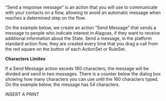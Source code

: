 “Send a response message” is an action that you will use to communicate with your contacts on a flow, allowing to avoid an automatic message when reaches a determined step on the flow.

On the example below, we create an action “Send Message” that sends a message to people who indicate interest in Alagoas, if they want to receive additional information about the State. Send a message, in the platform standard action flow, they are created every time that you drag a call from the red square on the button of each ActionSet or RuleSet.

**Characters Limites** 

If a Send Message action exceds 160 characters, the message will be divided and send in two messages. There is a counter below the dialog box showing how many characters you can use until the 160 characters typed. On the example below, the message has 54 characters.

INSERT A PRINT

